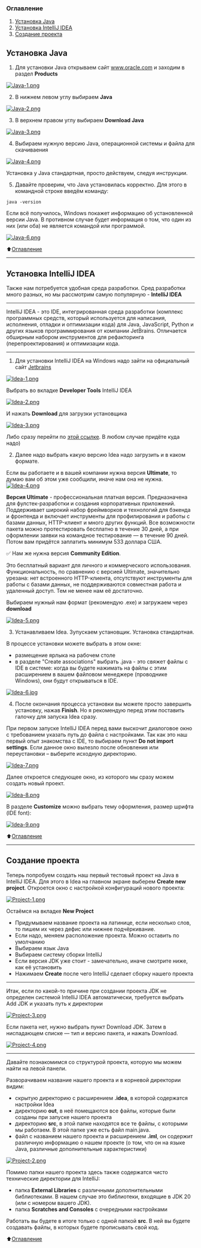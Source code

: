 ### Оглавление
1. [Установка Java](#Установка-Java)
2. [Установка IntelliJ IDEA](#Установка-intellij-idea)
3. [Создание проекта](#Создание-проекта)

## Установка Java
1. Для установки Java открываем сайт www.oracle.com и заходим в раздел **Products**

[![Java-1.png](https://i.postimg.cc/yxPYvGBS/Java-1.png)](https://postimg.cc/BPj0vMjq)

2. В нижнем левом углу выбираем **Java**

[![Java-2.png](https://i.postimg.cc/yxytWq1C/Java-2.png)](https://postimg.cc/RJqXbDJg)

3. В верхнем правом углу выбираем **Download Java**

[![Java-3.png](https://i.postimg.cc/CxFwPWsn/Java-3.png)](https://postimg.cc/bsBXdVMq)

4. Выбираем нужную версию Java, операционной системы и файла для скачиваения

[![Java-4.png](https://i.postimg.cc/7ZsrBbLj/Java-4.png)](https://postimg.cc/WdkyzNg7)

Установка у Java стандартная, просто действуем, следуя инструкции.

5. Давайте проверим, что Java установилась корректно. Для этого в командной строке введём команду:

```
java -version
```

Если всё получилось, Windows покажет информацию об установленной версии Java. 
В противном случае будет информация о том, что один из них (или оба) не является командой или программой.

[![Java-6.png](https://i.postimg.cc/cHVSPg92/Java-6.png)](https://postimg.cc/zbS6gB1F)

⬆️[Оглавление](#оглавление)
___
## Установка IntelliJ IDEA
Также нам потребуется удобная среда разработки. Сред разработки много разных, но мы рассмотрим самую популярную - **IntelliJ IDEA**
___
IntelliJ IDEA - это IDE, интегрированная среда разработки (комплекс программных средств, который используется для написания, исполнения, отладки и оптимизации кода) для Java, JavaScript, Python и других языков программирования от компании JetBrains. Отличается обширным набором инструментов для рефакторинга (перепроектирования) и оптимизации кода.
___
1. Для установки IntelliJ IDEA на Windows надо зайти на официальный сайт [Jetbrains](https://www.jetbrains.com)

[![Idea-1.png](https://i.postimg.cc/3w0GRKDW/Idea-1.png)](https://postimg.cc/7CDhtr9y)

Выбрать во вкладке **Developer Tools** IntelliJ IDEA

[![Idea-2.png](https://i.postimg.cc/25jzcTCY/Idea-2.png)](https://postimg.cc/Sn5Fj6X1)

И нажать **Download** для загрузки установщика

[![Idea-3.png](https://i.postimg.cc/j5wYmF9p/Idea-3.png)](https://postimg.cc/ygHGSv7j)

Либо сразу перейти по [этой ссылке](https://www.jetbrains.com/idea/download/?section=windows). В любом случае придёте куда надо)

2. Далее надо выбрать какую версию Idea надо загрузить и в каком формате.

Если вы работаете и в вашей компании нужна версия **Ultimate**, то думаю вам об этом уже сообщили, иначе нам она не нужна.
[![Idea-4.png](https://i.postimg.cc/tTX2VZd2/Idea-4.png)](https://postimg.cc/VSVjxNVC)

**Версия Ultimate** - профессиональная платная версия. Предназначена для фулстек-разработки и создания корпоративных приложений. Поддерживает широкий набор фреймворков и технологий для бэкенда и фронтенда и включает инструменты для профилирования и работы с базами данных, HTTP-клиент и много других функций. Все возможности пакета можно протестировать бесплатно в течение 30 дней, а при оформлении заявки на командное тестирование — в течение 90 дней. Потом вам придётся заплатить минимум 533 доллара США.

✅ Нам же нужна версия **Community Edition**. 

Это бесплатный вариант для личного и коммерческого использования. Функциональность, по сравнению с версией Ultimate, значительно урезана: нет встроенного HTTP-клиента, отсутствуют инструменты для работы с базами данных, не поддерживаются совместная работа и удаленный доступ. Тем не менее нам её достаточно.

Выбираем нужный нам формат (рекомендую .exe) и загружаем через **download**

[![Idea-5.png](https://i.postimg.cc/j57P2RmZ/Idea-5.png)](https://postimg.cc/xJ9cFV0z)

3. Устанавливаем Idea. Зупускаем установщик. Установка стандартная.

В процессе установки можете выбрать в этом окне:
- размещение ярлыка на рабочем столе
- в разделе "Сreate associations" выбрать .java - это свяжет файлы с IDE в системе: когда вы будете нажимать на файлы с этим расширением в вашем файловом менеджере (проводнике Windows), они будут открываться в IDE.

[![Idea-6.jpg](https://i.postimg.cc/G2RR6QFz/Idea-6.jpg)](https://postimg.cc/gwg1Z3B6)

4. После окончания процесса установки вы можете просто завершить установку, нажав **Finish**. Но я рекомендую перед этим поставить галочку для запуска Idea сразу.

При первом запуске IntelliJ IDEA перед вами выскочит диалоговое окно с требованием указать путь до файла с настройками. Так как это наш первый опыт знакомства с IDE, то выбираем пункт **Do not import settings**. Если данное окно вылезло после обновления или переустановки – выберите исходную директорию.

[![Idea-7.png](https://i.postimg.cc/J7bKQW49/Idea-7.png)](https://postimg.cc/XXYwVm58)

Далее откроется следующее окно, из которого мы сразу можем создать новый проект.

[![Idea-8.png](https://i.postimg.cc/hvjLnNT0/Idea-8.png)](https://postimg.cc/R6k6QsP3)

В разделе **Customize** можно выбрать тему оформления, размер шрифта (IDE font):

[![Idea-9.png](https://i.postimg.cc/rm8yYrtB/Idea-9.png)](https://postimg.cc/McF8nX55)


⬆️[Оглавление](#оглавление)
___
## Создание проекта
Теперь попробуем создать наш первый тестовый проект на Java в IntelliJ IDEA. Для этого в Idea на главном экране выберем **Create new project**. Откроется окно с настройкой конфигураций нового проекта:

[![Project-1.png](https://i.postimg.cc/pThT9nmX/Project-1.png)](https://postimg.cc/8JGD9cdq)

Остаёмся на вкладке **New Project**

- Придумываем название проекта на латинице, если несколько слов, то пишем их через дефис или нижнее подчёркивание.
- Если надо, меняем расположение проекта. Можно оставить по умолчанию
- Выбираем язык Java
- Выбираем систему сборки IntelliJ
- Если версия JDK уже стоит - замечательно, иначе смотрите ниже, как её установить
- Нажимаем **Create** после чего IntelliJ сделает сборку нашего проекта
___
Итак, если по какой-то причине при создании проекта JDK не определен системой IntelliJ IDEA автоматически, требуется выбрать Add JDK и указать путь к директории

[![Project-3.png](https://i.postimg.cc/7LdB81Vw/Project-3.png)](https://postimg.cc/mc337HJ5)

Если пакета нет, нужно выбрать пункт Download JDK. Затем в ниспадающем списке — тип и версию пакета, и нажать Download.

[![Project-4.png](https://i.postimg.cc/4dwr92RZ/Project-4.png)](https://postimg.cc/DJJjVgzY)
___
Давайте познакомимся со структурой проекта, которую мы можем найти на левой панели.

Разворачиваем название нашего проекта и в корневой директории видим:
- скрытую директорию с расширением **.idea**, в которой содержатся настройки Idea
- директорию **out**, в неё помещаются все файлы, которые были созданы при запуске нашего проекта
- директорию **src**, в этой папке находятся все те файлы, с которыми мы работаем. В этой папке уже есть файл main.java.
- файл с названием нашего проекта и расширением **.iml**, он содержит различную информацию о нашем проекте (о том, что он на языке Java, различные дополнительные характеристики)

[![Project-2.png](https://i.postimg.cc/T3Zyx97Y/Project-2.png)](https://postimg.cc/LJ34BzFr)

Помимо папки нашего проекта здесь также содержатся чисто технические директории для IntelliJ:
- папка **External Libraries** с различными дополнительными библиотеками. В нашем случае это библиотеки, входящие в JDK 20 (или с номером вашего JDK).
- папка **Scratches and Consoles** с очередными настройками

Работать вы будете в итоге только с одной папкой **src**. В ней вы будете создавать файлы, в которых будете прописывать свой код.

⬆️[Оглавление](#оглавление)
